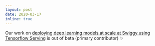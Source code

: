 ```yaml
---	
layout: post
date: 2020-03-17
inline: true
---
```


Our work on [deploying deep learning models at scale at Swiggy using Tensorflow Serving](https://bytes.swiggy.com/deploying-deep-learning-models-at-scale-at-swiggy-tensorflow-serving-on-dsp-ad5da40f7a6c) is out of beta (primary contributor) :sparkles:
